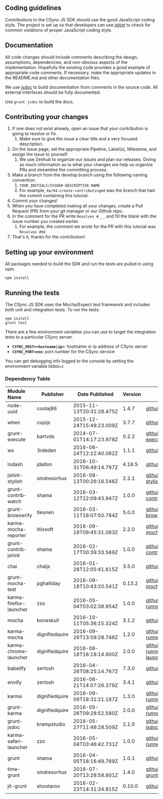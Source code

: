 ## Coding guidelines

Contributions to the CSync JS SDK should use the good JavaScript coding style.
The project is set up so that developers can use [jshint][jshint] to check for common
violations of proper JavaScript coding style.

[jshint]: http://jshint.com

## Documentation

All code changes should include comments describing the design, assumptions, dependencies,
and non-obvious aspects of the implementation.
Hopefully the existing code provides a good example of appropriate code comments.
If necessary, make the appropriate updates in the README.md and other documentation files.

We use [jsdoc][jsdoc] to build documentation from comments in the source code.
All external interfaces should be fully documented.

[jsdoc]: http://usejsdoc.org

Use `grunt jsdoc` to build the docs.

## Contributing your changes

1. If one does not exist already, open an issue that your contribution is going to resolve or fix.
    1. Make sure to give the issue a clear title and a very focused description.
2. On the issue page, set the appropriate Pipeline, Label(s), Milestone, and assign the issue to
yourself.
    1. We use Zenhub to organize our issues and plan our releases. Giving as much information as to
    what your changes are help us organize PRs and streamline the committing process.
3. Make a branch from the develop branch using the following naming convention:
    1. `YOUR_INITIALS/ISSUE#-DESCRIPTIVE-NAME`
    2. For example, `kb/94-create-contributingmd` was the branch that had the commit containing this
    tutorial.
4. Commit your changes!
5. When you have completed making all your changes, create a Pull Request (PR) from your git manager
or our Github repo.
6. In the comment for the PR write `Resolves #___` and fill the blank with the issue number you
created earlier.
    1. For example, the comment we wrote for the PR with this tutorial was `Resolves #94`
7. That's it, thanks for the contribution!

## Setting up your environment

All packages needed to build the SDK and run the tests are pulled in using npm.

```
npm install
```

## Running the tests

The CSync JS SDK uses the Mocha/Expect test framework and includes both unit and integration tests.
To run the tests:

```
npm install
grunt test
```

There are a few environment variables you can use to target the integration tests to a particular CSync server.
 - **`CSYNC_HOST=<hostname|ip>`**: hostname or ip address of CSync server
 - **`CSYNC_PORT=nnn`**: port number for the CSync service

You can get debugging info logged to the console by setting the environment variable `DEBUG=1`

### Dependency Table 

| Module Name | Publisher | Date Published | Version | GitHub | License |
|:------------| ----------| ---------------| --------| -------| -------:|
| node-uuid | coolaj86 | 2015-11-13T20:31:28.475Z | 1.4.7 | [github.com/broofa/node-uuid](https://github.com/broofa/node-uuid) | [MIT](http://spdx.org/licenses/MIT) | 
| when | cujojs | 2015-12-24T15:49:23.009Z | 3.7.7 | [github.com/cujojs/when](https://github.com/cujojs/when) | [MIT](http://spdx.org/licenses/MIT) | 
| grunt-execute | bartvds | 2014-07-01T14:17:23.978Z | 0.2.2 | [github.com/Bartvds/grunt-execute](https://github.com/Bartvds/grunt-execute) | [MIT](http://spdx.org/licenses/MIT) | 
| ws | 3rdeden | 2016-06-24T12:22:40.082Z | 1.1.1 | [github.com/websockets/ws](https://github.com/websockets/ws) | [MIT](http://spdx.org/licenses/MIT) | 
| lodash | jdalton | 2016-10-31T06:49:14.797Z | 4.16.5 | [github.com/lodash/lodash](https://github.com/lodash/lodash) | [MIT](http://spdx.org/licenses/MIT) | 
| jshint-stylish | sindresorhus | 2016-08-13T00:26:16.546Z | 2.2.1 | [github.com/sindresorhus/jshint-stylish](https://github.com/sindresorhus/jshint-stylish) | [MIT](http://spdx.org/licenses/MIT) | 
| grunt-contrib-watch | shama | 2016-03-12T22:09:43.947Z | 1.0.0 | [github.com/gruntjs/grunt-contrib-watch](https://github.com/gruntjs/grunt-contrib-watch) | [MIT](http://spdx.org/licenses/MIT) | 
| grunt-browserify | tleunen | 2016-03-11T16:07:50.784Z | 5.0.0 | [github.com/jmreidy/grunt-browserify](https://github.com/jmreidy/grunt-browserify) | [MIT](http://spdx.org/licenses/MIT) | 
| karma-mocha-reporter | litixsoft | 2016-09-19T09:45:31.083Z | 2.2.0 | [github.com/litixsoft/karma-mocha-reporter](https://github.com/litixsoft/karma-mocha-reporter) | [MIT](http://spdx.org/licenses/MIT) | 
| grunt-contrib-jshint | shama | 2016-02-17T00:39:33.569Z | 1.0.0 | [github.com/gruntjs/grunt-contrib-jshint](https://github.com/gruntjs/grunt-contrib-jshint) | [MIT](http://spdx.org/licenses/MIT) | 
| chai | chaijs | 2016-01-28T12:05:41.615Z | 3.5.0 | [github.com/chaijs/chai](https://github.com/chaijs/chai) | [MIT](http://spdx.org/licenses/MIT) | 
| grunt-mocha-test | pghalliday | 2016-09-18T10:43:20.541Z | 0.13.2 | [github.com/pghalliday/grunt-mocha-test](https://github.com/pghalliday/grunt-mocha-test) | [MIT](http://spdx.org/licenses/MIT) | 
| karma-firefox-launcher | zzo | 2016-05-04T03:02:38.954Z | 1.0.0 | [github.com/karma-runner/karma-firefox-launcher](https://github.com/karma-runner/karma-firefox-launcher) | [MIT](http://spdx.org/licenses/MIT) | 
| mocha | boneskull | 2016-10-11T05:36:15.324Z | 3.1.2 | [github.com/mochajs/mocha](https://github.com/mochajs/mocha) | [MIT](http://spdx.org/licenses/MIT) | 
| karma-mocha | dignifiedquire | 2016-09-26T13:59:28.748Z | 1.2.0 | [github.com/karma-runner/karma-mocha](https://github.com/karma-runner/karma-mocha) | [MIT](http://spdx.org/licenses/MIT) | 
| karma-chrome-launcher | dignifiedquire | 2016-08-18T16:18:14.900Z | 2.0.0 | [github.com/karma-runner/karma-chrome-launcher](https://github.com/karma-runner/karma-chrome-launcher) | [MIT](http://spdx.org/licenses/MIT) | 
| babelify | zertosh | 2016-04-26T08:25:14.767Z | 7.3.0 | [github.com/babel/babelify](https://github.com/babel/babelify) | [MIT](http://spdx.org/licenses/MIT) | 
| envify | zertosh | 2016-06-21T14:07:26.379Z | 3.4.1 | [github.com/hughsk/envify](https://github.com/hughsk/envify) | [MIT](http://spdx.org/licenses/MIT) | 
| karma | dignifiedquire | 2016-09-09T18:31:21.187Z | 1.3.0 | [github.com/karma-runner/karma](https://github.com/karma-runner/karma) | [MIT](http://spdx.org/licenses/MIT) | 
| grunt-karma | dignifiedquire | 2016-05-26T09:28:52.580Z | 2.0.0 | [github.com/karma-runner/grunt-karma](https://github.com/karma-runner/grunt-karma) | [MIT](http://spdx.org/licenses/MIT) | 
| grunt-jsdoc | krampstudio | 2016-05-27T11:49:28.509Z | 2.1.0 | [github.com/krampstudio/grunt-jsdoc](https://github.com/krampstudio/grunt-jsdoc) | [MIT](http://spdx.org/licenses/MIT) | 
| karma-safari-launcher | zzo | 2016-05-04T03:46:42.731Z | 1.0.0 | [github.com/karma-runner/karma-safari-launcher](https://github.com/karma-runner/karma-safari-launcher) | [MIT](http://spdx.org/licenses/MIT) | 
| grunt | shama | 2016-04-05T18:16:49.769Z | 1.0.1 | [github.com/gruntjs/grunt](https://github.com/gruntjs/grunt) | [MIT](http://spdx.org/licenses/MIT) | 
| time-grunt | sindresorhus | 2016-07-20T13:28:58.801Z | 1.4.0 | [github.com/sindresorhus/time-grunt](https://github.com/sindresorhus/time-grunt) | [MIT](http://spdx.org/licenses/MIT) | 
| jit-grunt | shootaroo | 2016-02-23T14:31:34.815Z | 0.10.0 | [github.com/shootaroo/jit-grunt](https://github.com/shootaroo/jit-grunt) | [MIT](http://spdx.org/licenses/MIT) | 

